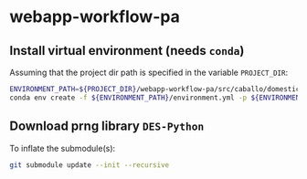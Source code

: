 # webapp-workflow-pa

## Install virtual environment (needs `conda`)

Assuming that the project dir path is specified in the variable `PROJECT_DIR`:

```sh
ENVIRONMENT_PATH=${PROJECT_DIR}/webapp-workflow-pa/src/caballo/domestico/wwsimulator/res
conda env create -f ${ENVIRONMENT_PATH}/environment.yml -p ${ENVIRONMENT_PATH}/.conda/sim-env-dev
```

## Download prng library `DES-Python`

To inflate the submodule(s):

```sh
git submodule update --init --recursive
```